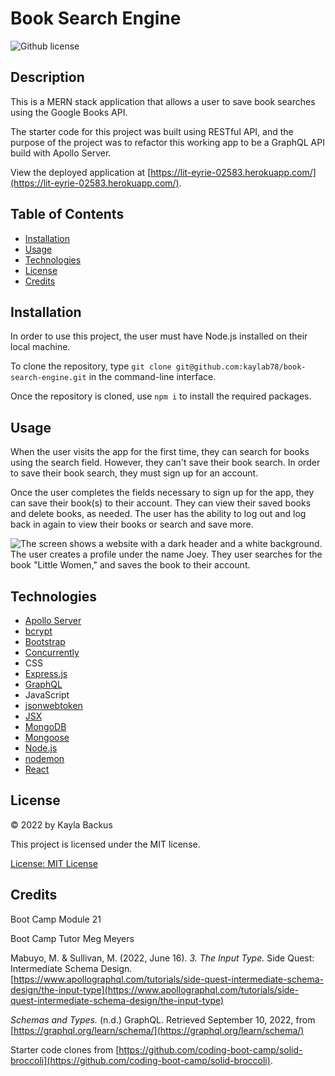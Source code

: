 # Book Search Engine
![Github license](https://img.shields.io/badge/license-MIT-blue.svg)

## Description
This is a MERN stack application that allows a user to save book searches using the Google Books API.

The starter code for this project was built using RESTful API, and the purpose of the project was to refactor this working app to be a GraphQL API build with Apollo Server.

View the deployed application at [https://lit-eyrie-02583.herokuapp.com/](https://lit-eyrie-02583.herokuapp.com/).

## Table of Contents
- [Installation](#installation)
- [Usage](#usage)
- [Technologies](#technologies)
- [License](#license)
- [Credits](#credits)

## Installation
In order to use this project, the user must have Node.js installed on their local machine.

To clone the repository, type `git clone git@github.com:kaylab78/book-search-engine.git` in the command-line interface.

Once the repository is cloned, use `npm i` to install the required packages.

## Usage
When the user visits the app for the first time, they can search for books using the search field. However, they can't save their book search. In order to save their book search, they must sign up for an account.

Once the user completes the fields necessary to sign up for the app, they can save their book(s) to their account. They can view their saved books and delete books, as needed. The user has the ability to log out and log back in again to view their books or search and save more.

![The screen shows a website with a dark header and a white background. The user creates a profile under the name Joey. They user searches for the book "Little Women," and saves the book to their account.](/client/src/assets/screenshot-1.gif)

## Technologies
- [Apollo Server](https://www.apollographql.com/)
- [bcrypt](https://www.npmjs.com/package/bcrypt)
- [Bootstrap](https://getbootstrap.com/)
- [Concurrently](https://www.npmjs.com/package/concurrently)
- CSS
- [Express.js](https://expressjs.com/)
- [GraphQL](https://graphql.org/)
- JavaScript
- [jsonwebtoken](https://www.npmjs.com/package/jsonwebtoken)
- [JSX](https://reactjs.org/docs/introducing-jsx.html)
- [MongoDB](https://www.mongodb.com/)
- [Mongoose](https://mongoosejs.com/)
- [Node.js](https://nodejs.dev/en/)
- [nodemon](https://www.npmjs.com/package/nodemon)
- [React](https://reactjs.org/)

## License
&copy; 2022 by Kayla Backus

This project is licensed under the MIT license.

[License: MIT License](https://opensource.org/licenses/MIT)

## Credits
Boot Camp Module 21

Boot Camp Tutor Meg Meyers

Mabuyo, M. & Sullivan, M. (2022, June 16). *3. The Input Type.* Side Quest: Intermediate Schema Design. [https://www.apollographql.com/tutorials/side-quest-intermediate-schema-design/the-input-type](https://www.apollographql.com/tutorials/side-quest-intermediate-schema-design/the-input-type)

*Schemas and Types.* (n.d.) GraphQL. Retrieved September 10, 2022, from [https://graphql.org/learn/schema/](https://graphql.org/learn/schema/)

Starter code clones from [https://github.com/coding-boot-camp/solid-broccoli](https://github.com/coding-boot-camp/solid-broccoli).